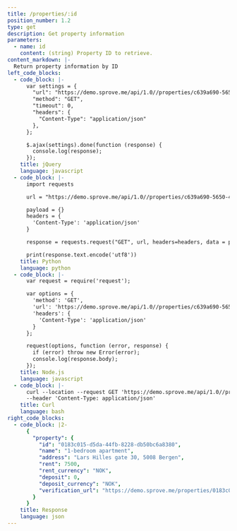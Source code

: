 ```yaml
---
title: /properties/:id
position_number: 1.2
type: get
description: Get property information
parameters:
  - name: id
    content: (string) Property ID to retrieve.
content_markdown: |-
  Return property information by ID
left_code_blocks:
  - code_block: |-
      var settings = {
        "url": "https://demo.sprove.me/api/1.0//properties/c639a690-5650-4a0b-a91c-cb60d6eca1a8",
        "method": "GET",
        "timeout": 0,
        "headers": {
          "Content-Type": "application/json"
        },
      };

      $.ajax(settings).done(function (response) {
        console.log(response);
      });
    title: jQuery
    language: javascript
  - code_block: |-
      import requests

      url = "https://demo.sprove.me/api/1.0//properties/c639a690-5650-4a0b-a91c-cb60d6eca1a8"

      payload = {}
      headers = {
        'Content-Type': 'application/json'
      }

      response = requests.request("GET", url, headers=headers, data = payload)

      print(response.text.encode('utf8'))
    title: Python
    language: python
  - code_block: |-
      var request = require('request');

      var options = {
        'method': 'GET',
        'url': 'https://demo.sprove.me/api/1.0//properties/c639a690-5650-4a0b-a91c-cb60d6eca1a8',
        'headers': {
          'Content-Type': 'application/json'
        }
      };

      request(options, function (error, response) {
        if (error) throw new Error(error);
        console.log(response.body);
      });
    title: Node.js
    language: javascript
  - code_block: |-
      curl --location --request GET 'https://demo.sprove.me/api/1.0//properties/c639a690-5650-4a0b-a91c-cb60d6eca1a8' \
      --header 'Content-Type: application/json'
    title: Curl
    language: bash
right_code_blocks:
  - code_block: |2-
      {
        "property": {
          "id": "0183c015-d5da-44fb-8228-db50bc6a8380",
          "name": "1-bedroom apartment",
          "address": "Lars Hilles gate 30, 5008 Bergen",
          "rent": 7500,
          "rent_currency": "NOK",
          "deposit": 0,
          "deposit_currency": "NOK",
          "verification_url": "https://demo.sprove.me/properties/0183c015-d5da-44fb-8228-db50bc6a8380"
        }
      }
    title: Response
    language: json
---
```

